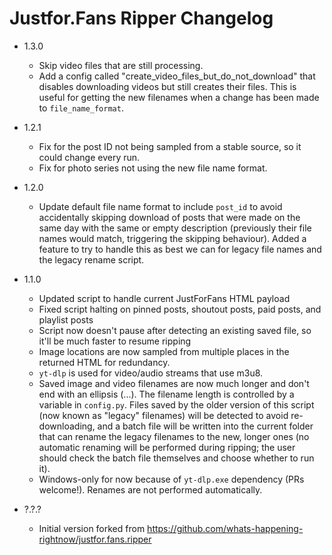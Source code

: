 # Justfor.Fans Ripper Changelog

- 1.3.0
    - Skip video files that are still processing.
    - Add a config called "create_video_files_but_do_not_download" that disables downloading videos but still creates their files. This is useful for getting the new filenames when a change has been made to `file_name_format`.

- 1.2.1
    - Fix for the post ID not being sampled from a stable source, so it could change every run.
    - Fix for photo series not using the new file name format.

- 1.2.0
    - Update default file name format to include `post_id` to avoid accidentally skipping download of posts that were made on the same day with the same or empty description (previously their file names would match, triggering the skipping behaviour). Added a feature to try to handle this as best we can for legacy file names and the legacy rename script.

- 1.1.0
    - Updated script to handle current JustForFans HTML payload
    - Fixed script halting on pinned posts, shoutout posts, paid posts, and playlist posts
    - Script now doesn't pause after detecting an existing saved file, so it'll be much faster to resume ripping
    - Image locations are now sampled from multiple places in the returned HTML for redundancy.
    - `yt-dlp` is used for video/audio streams that use m3u8.
    - Saved image and video filenames are now much longer and don't end with an ellipsis (...). The filename length is controlled by a variable in `config.py`. Files saved by the older version of this script (now known as "legacy" filenames) will be detected to avoid re-downloading, and a batch file will be written into the current folder that can rename the legacy filenames to the new, longer ones (no automatic renaming will be performed during ripping; the user should check the batch file themselves and choose whether to run it).
    - Windows-only for now because of `yt-dlp.exe` dependency (PRs welcome!). Renames are not performed automatically.

- ?.?.?
    - Initial version forked from https://github.com/whats-happening-rightnow/justfor.fans.ripper
